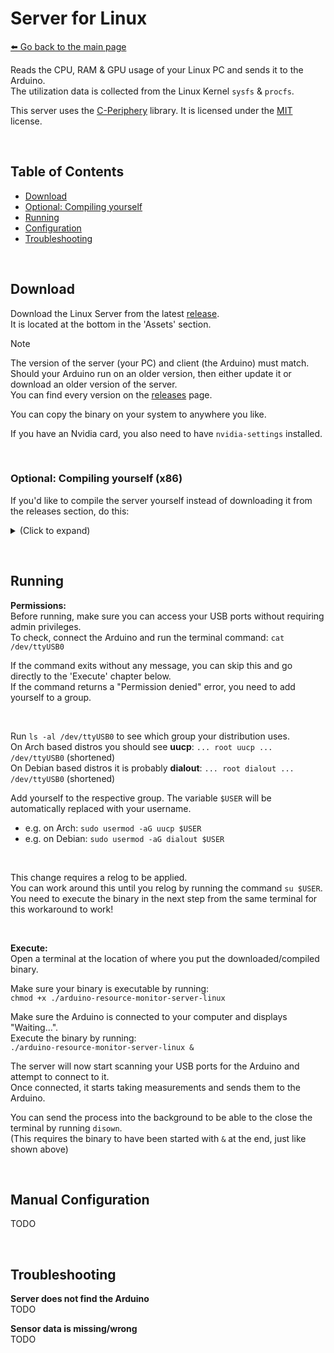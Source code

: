 # Server for Linux
[⬅️ Go back to the main page](../..#readme)

Reads the CPU, RAM & GPU usage of your Linux PC and sends it to the Arduino.  
The utilization data is collected from the Linux Kernel `sysfs` & `procfs`.

This server uses the [C-Periphery](https://github.com/vsergeev/c-periphery) library. It is licensed under the [MIT](https://opensource.org/license/MIT) license.

&nbsp;

## Table of Contents
- [Download](#download)
- [Optional: Compiling yourself](#compiling)
- [Running](#running)
- [Configuration](#config)
- [Troubleshooting](#troubleshooting)

&nbsp;

<a id="download"></a>

## Download
Download the Linux Server from the latest [release](https://github.com/3urobeat/arduino-resource-monitor/releases/latest).  
It is located at the bottom in the 'Assets' section.  

> [!NOTE]
> The version of the server (your PC) and client (the Arduino) must match.  
> Should your Arduino run on an older version, then either update it or download an older version of the server.  
> You can find every version on the [releases](https://github.com/3urobeat/arduino-resource-monitor/releases) page.

You can copy the binary on your system to anywhere you like.

If you have an Nvidia card, you also need to have `nvidia-settings` installed.

&nbsp;

<a id="compiling"></a>

### Optional: Compiling yourself (x86)
If you'd like to compile the server yourself instead of downloading it from the releases section, do this:

<details>
<summary>(Click to expand)</summary>
&nbsp;

**Are you a user?** Make sure you have `make` & `cmake` installed. Then simply run:  
```bash
rm -rf ./build/build-x86_64 && mkdir -p ./build/build-x86_64 && cd build/build-x86_64 && cmake -DBUILD_RELEASE=ON ../.. && make -j4 && cp arduino-resource-monitor-server-linux ~/arduino-resource-monitor-server-linux ; cd ../..
```
**This command will:** Clean the build folder, Create a new build folder, Go into it, Compile the binary, Copy it into your home directory and Go back to the this directory.  

This is suitable when compiling the binary only for your own (this) machine. You can skip right ahead to [Running](#running)! 

&nbsp;

**Are you a maintainer/developer? Continue reading:**

**Prerequisites:**  
We are using docker to build for multiple architectures and to link against an older version of glibc, which is required to support older Linux installations.  
Project used: https://github.com/dockcross/dockcross  
Related CMake E-Mail: https://cmake.org/pipermail/cmake/2017-February/064959.html  

This explanation is to compile during development for x86, which your system probably is.  
See/Run the [build-releases.sh](./build-releases.sh) script to clean-build all platforms!

```bash
# Pull x86_64 image once
docker pull dockcross/manylinux-x64

# Clean build folder and create folders (if not already done)
rm -rf ./build/build-x86_64     # It is important to clean up to make sure cmake does not use flags from a previous built
mkdir -p build/build-x86_64
mkdir -p build/dockcross

# Get container 
docker run --rm dockcross/manylinux-x64 > ./build/dockcross/dockcross-manylinux-x64

chmod +x ./build/dockcross/dockcross-manylinux-x64
```

**Compile:**  
```bash
# Do the thing (run from this directory, *not* from build).
# You can increase '-j4' to how many threads your CPU has. More = Faster
./build/dockcross/dockcross-manylinux-x64 bash -c "cd build/build-x86_64 && cmake ../.. && make -j4"

# Optional - See against which glibc version the binary has been compiled:
objdump -p ./build/build-x86_64/arduino-resource-monitor-server-linux
```

**Run:**  
If the build succeeded, a binary called 'arduino-resource-monitor-server-linux' should have appeared in the 'build-x86_64' directory.  

```bash
# It should already be executable. If it however isn't, run:
chmod +x ./build/build-x86_64/arduino-resource-monitor-server-linux

# Execute it:
./build/build-x86_64/arduino-resource-monitor-server-linux
```

**One-liner for x86 development:**  
```bash
# Clean up once before compiling the first time during your session to remove CMakeCache containing flags from previous attempts
rm -rf ./build/build-x86_64 && mkdir -p ./build/build-x86_64

# Build and run repeatedly using
cd build/build-x86_64 && cmake ../.. && make -j4 ; cd ../.. && ./build/build-x86_64/arduino-resource-monitor-server-linux
```

> [!IMPORTANT]
> Use the one-liner during development - Compile Errors will have broken links when compiling using dockcross, making it harder to jump to them quickly.
> When done, **use the `build-releases.sh` script to compile all binaries meant to be released!**

</details>

&nbsp;

<a id="running"></a>

## Running
**Permissions:**  
Before running, make sure you can access your USB ports without requiring admin privileges.  
To check, connect the Arduino and run the terminal command: `cat /dev/ttyUSB0`  

If the command exits without any message, you can skip this and go directly to the 'Execute' chapter below.  
If the command returns a "Permission denied" error, you need to add yourself to a group.  

&nbsp;

Run `ls -al /dev/ttyUSB0` to see which group your distribution uses.  
On Arch based distros you should see **uucp**: `... root uucp ... /dev/ttyUSB0` (shortened)  
On Debian based distros it is probably **dialout**: `... root dialout ... /dev/ttyUSB0` (shortened)

Add yourself to the respective group. The variable `$USER` will be automatically replaced with your username.
- e.g. on Arch: `sudo usermod -aG uucp $USER`
- e.g. on Debian: `sudo usermod -aG dialout $USER`

&nbsp;

This change requires a relog to be applied.  
You can work around this until you relog by running the command `su $USER`.  
You need to execute the binary in the next step from the same terminal for this workaround to work!

&nbsp;

**Execute:**  
Open a terminal at the location of where you put the downloaded/compiled binary.

Make sure your binary is executable by running:  
`chmod +x ./arduino-resource-monitor-server-linux`  

Make sure the Arduino is connected to your computer and displays "Waiting...".  
Execute the binary by running:  
`./arduino-resource-monitor-server-linux &` 

The server will now start scanning your USB ports for the Arduino and attempt to connect to it.  
Once connected, it starts taking measurements and sends them to the Arduino.  

You can send the process into the background to be able to the close the terminal by running `disown`.  
(This requires the binary to have been started with `&` at the end, just like shown above)

&nbsp;

<a id="config"></a>

## Manual Configuration
TODO

&nbsp;

<a id="troubleshooting"></a>

## Troubleshooting
**Server does not find the Arduino**  
TODO

**Sensor data is missing/wrong**  
TODO
